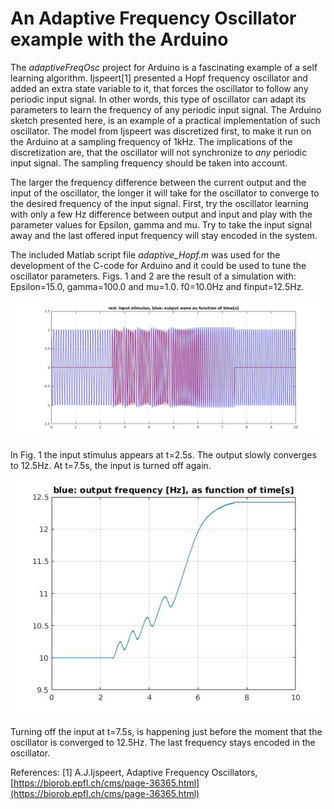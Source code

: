 # An Adaptive Frequency Oscillator example with the Arduino

The *adaptiveFreqOsc* project for Arduino is a fascinating example of a self learning algorithm.
Ijspeert[1] presented a Hopf frequency oscillator and added an extra state variable to it, that forces the oscillator to follow any periodic input signal. In other words, this type of oscillator can adapt its parameters to learn the frequency of any periodic input signal. The Arduino sketch presented here, is an example of a practical implementation of such oscillator.
The model from Ijspeert was discretized first, to make it run on the Arduino at a sampling frequency of 1kHz. The implications of the discretization are, that the oscillator will not synchronize to *any* periodic input signal. The sampling frequency should be taken into account.

The larger the frequency difference between the current output and the input of the oscillator, the longer it will take for the oscillator to converge to the desired frequency of the input signal. First, try the oscillator learning with only a few Hz difference between output and input and play with the parameter values for Epsilon, gamma and mu. Try to take the input signal away and the last offered input frequency will stay encoded in the system.

The included Matlab script file *adaptive_Hopf.m* was used for the development of the C-code for Arduino and it could be used to tune the oscillator parameters. Figs. 1 and 2 are the result of a simulation with: Epsilon=15.0, gamma=100.0 and mu=1.0.
f0=10.0Hz and finput=12.5Hz.

![Fig. 1. ](figures/fig_1.jpg  "Oscillator output as function of time.")

In Fig. 1 the input stimulus appears at t=2.5s. The output slowly converges to 12.5Hz. At t=7.5s, the input is turned off again.

![ Fig. 2.](figures/fig_2.jpg  "Output frequency as function of time.")

Turning off the input at t=7.5s, is happening just before the moment that the oscillator is converged to 12.5Hz. The last frequency stays encoded in the oscillator.

References:
[1] A.J.Ijspeert, Adaptive Frequency Oscillators, [https://biorob.epfl.ch/cms/page-36365.html](https://biorob.epfl.ch/cms/page-36365.html) 
